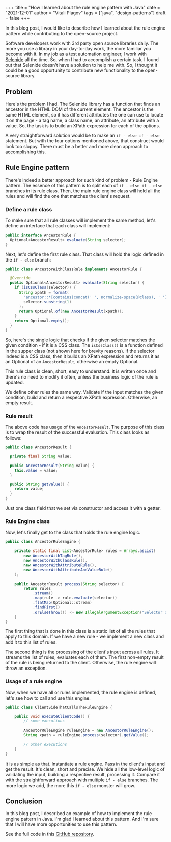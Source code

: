 +++
title = "How I learned about the rule engine pattern with Java"
date = "2021-12-01"
author = "Vitali Plagov"
tags = ["java", "design-patterns"]
draft = false
+++

In this blog post, I would like to describe how I learned about the rule engine pattern while contributing to the
open-source project.
<!--more-->

Software developers work with 3rd party open source libraries daily. The more you use a library in your
day-to-day work, the more familiar you become with it. In my job as a test automation engineer, I work with
[Selenide](https://github.com/selenide/selenide) all the time. So, when I had to accomplish a certain task, I found
out that Selenide doesn't have a solution to help me with. So, I thought it could be a good opportunity to contribute
new functionality to the open-source library.

## Problem

Here's the problem I had. The Selenide library has a function that finds an ancestor in the HTML DOM of the current
element. The ancestor is the same HTML element, so it has different attributes the one can use to locate it on the
page - a tag name, a class name, an attribute, an attribute with a value. So, the task is to build an XPath
expression for each of the options.

A very straightforward solution would be to make an `if - else if - else` statement. But with the four
options mentioned above, that construct would look too sloppy. There must be a better and more clean approach to
accomplishing this.

## Rule Engine pattern

There's indeed a better approach for such kind of problem - Rule Engine pattern.
The essence of this pattern is to split each of `if - else if - else` branches in its rule class. Then, the main
rule engine class will hold all the rules and will find the one that matches the client's request.

### Define a rule class

To make sure that all rule classes will implement the same method, let's define an interface that each class will
implement:

```java
public interface AncestorRule {
  Optional<AncestorResult> evaluate(String selector);
}
```

Next, let's define the first rule class. That class will hold the logic defined in the `if - else` branch:

```java
public class AncestorWithClassRule implements AncestorRule {

  @Override
  public Optional<AncestorResult> evaluate(String selector) {
    if (isCssClass(selector)) {
      String xpath = format(
        "ancestor::*[contains(concat(' ', normalize-space(@class), ' '), ' %s ')][%s]",
        selector.substring(1)
      );
      return Optional.of(new AncestorResult(xpath));
    }
    return Optional.empty();
  }
}
```

So, here's the single logic that checks if the given selector matches the given condition - if it is a CSS class.
The `isCssClass()` is a function defined in the supper class (not shown here for brevity reasons). If the selector
indeed is a CSS class, then it builds an XPath expression and returns it as an Optional of an `AncestorResult`,
otherwise an empty Optional.

This rule class is clean, short, easy to understand. It is written once and there's no need to modify it often,
unless the business logic of the rule is updated.

We define other rules the same way. Validate if the input matches the given condition, build and return a respective
XPath expression. Otherwise, an empty result.

### Rule result

The above code has usage of the `AncestorResult`. The purpose of this class is to wrap the result of the
successful evaluation. This class looks as follows:

```java
public class AncestorResult {

  private final String value;

  public AncestorResult(String value) {
    this.value = value;
  }

  public String getValue() {
    return value;
  }
}
```

Just one class field that we set via constructor and access it with a getter.

### Rule Engine class

Now, let's finally get to the class that holds the rule engine logic.

```java
public class AncestorRuleEngine {

    private static final List<AncestorRule> rules = Arrays.asList(
        new AncestorWithTagRule(),
        new AncestorWithClassRule(),
        new AncestorWithAttributeRule(),
        new AncestorWithAttributeAndValueRule()
    );

    public AncestorResult process(String selector) {
        return rules
            .stream()
            .map(rule -> rule.evaluate(selector))
            .flatMap(Optional::stream)
            .findFirst()
            .orElseThrow(() -> new IllegalArgumentException("Selector does not match any rule"));
    }
}
```

The first thing that is done in this class is a static list of all the rules that apply to this domain. If we
have a new rule - we implement a new class and add it to this list of rules.

The second thing is the processing of the client's input across all rules. It streams the list of rules, evaluates each
of them. The first non-empty result of the rule is being returned to the client. Otherwise, the rule engine will
throw an exception.

### Usage of a rule engine

Now, when we have all or rules implemented, the rule engine is defined, let's see how to call and use this engine.

```java
public class ClientSideThatCallsTheRuleEngine {

    public void executeClientCode() {
        // some executions

        AncestorRuleEngine ruleEngine = new AncestorRuleEngine();
        String xpath = ruleEngine.process(selector).getValue();
        
        // other executions
    }
}
```

It is as simple as that. Instantiate a rule engine. Pass in the client's input and get the result. It's clean, short
and precise. We hide all the low-level logic of validating the input, building a respective result, processing it.
Compare it with the straightforward approach with multiple `if - else` branches. The more logic we add, the more
this `if - else` monster will grow.

## Conclusion

In this blog post, I described an example of how to implement the rule engine pattern in Java. I'm glad I learned
about this pattern. And I'm sure that I will have more opportunities to use this pattern.

See the full code in this [GitHub repository](https://github.com/plagov/blog-examples/tree/master/rule-engine-pattern).
